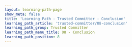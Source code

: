 ```yaml
---
layout: learning-path-page
show_meta: false
title: 'Learning Path - Trusted Committer - Conclusion'
learning_path_article: 'trusted-committer/08-conclusion'
learning_path_group: Trusted Committer
learning_path_menu_title: 08 - Conclusion
learning_path_position: 8
---
```

